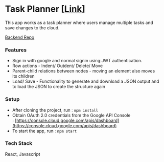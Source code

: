 # Task Planner [[Link](https://task-planner-with-oauth.netlify.app/)]

This app works as a task planner where users manage multiple tasks and save changes to the cloud.

[Backend Repo](https://github.com/kritarthAviate/task_planner_backend) 

### Features

- Sign in with google and normal signin using JWT authentication.
- Row actions - Indent/ Outdent/ Delete/ Move
- Parent-child relations between nodes - moving an element also moves its children
- Load/ Save - Functionality to generate and download a JSON output and to load the JSON to create the structure again

### Setup

- After cloning the project, run : `npm install`
- Obtain OAuth 2.0 credentials from the Google API Console : [https://console.cloud.google.com/apis/dashboard](https://console.cloud.google.com/apis/dashboard)
- To start the app, run : `npm start`

### Tech Stack

React, Javascript
